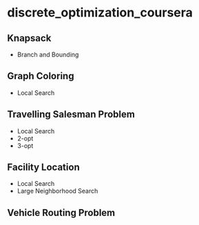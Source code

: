 # discrete_optimization_coursera
## Knapsack
- Branch and Bounding

## Graph Coloring
- Local Search

## Travelling Salesman Problem
- Local Search
- 2-opt
- 3-opt

## Facility Location
- Local Search
- Large Neighborhood Search

## Vehicle Routing Problem
